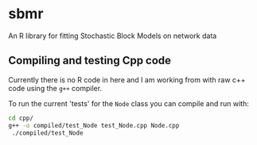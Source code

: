 # sbmr
An R library for fitting Stochastic Block Models on network data


## Compiling and testing Cpp code

Currently there is no R code in here and I am working from with raw c++ code using the `g++` compiler. 

To run the current 'tests' for the `Node` class you can compile and run with:

```bash
cd cpp/
g++ -o compiled/test_Node test_Node.cpp Node.cpp
 ./compiled/test_Node
```
